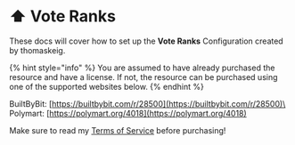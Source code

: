 # ⬆ Vote Ranks

These docs will cover how to set up the **Vote Ranks** Configuration created by thomaskeig.

{% hint style="info" %}
You are assumed to have already purchased the resource and have a license. If not, the resource can be purchased using one of the supported websites below.
{% endhint %}

BuiltByBit: [https://builtbybit.com/r/28500](https://builtbybit.com/r/28500)\
Polymart: [https://polymart.org/4018](https://polymart.org/4018)

Make sure to read my [Terms of Service](../../miscellaneous/terms-of-service.md) before purchasing!
